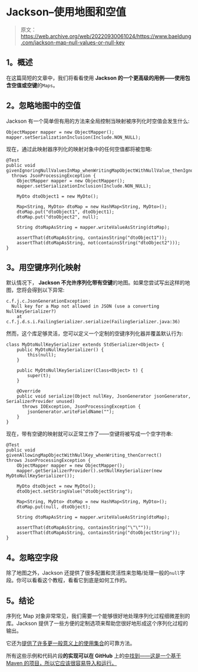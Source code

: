 # Jackson–使用地图和空值

> 原文：<https://web.archive.org/web/20220930061024/https://www.baeldung.com/jackson-map-null-values-or-null-key>

## **1。概述**

在这篇简短的文章中，我们将看看使用 **Jackson 的一个更高级的用例——使用包含空值或空键**的`Maps`。

## **2。忽略地图中的空值**

Jackson 有一个简单但有用的方法来全局控制当映射被序列化时空值会发生什么:

```
ObjectMapper mapper = new ObjectMapper();
mapper.setSerializationInclusion(Include.NON_NULL);
```

现在，通过此映射器序列化的映射对象中的任何空值都将被忽略:

```
@Test
public void givenIgnoringNullValuesInMap_whenWritingMapObjectWithNullValue_thenIgnored() 
  throws JsonProcessingException {
    ObjectMapper mapper = new ObjectMapper();
    mapper.setSerializationInclusion(Include.NON_NULL);

    MyDto dtoObject1 = new MyDto();

    Map<String, MyDto> dtoMap = new HashMap<String, MyDto>();
    dtoMap.put("dtoObject1", dtoObject1);
    dtoMap.put("dtoObject2", null);

    String dtoMapAsString = mapper.writeValueAsString(dtoMap);

    assertThat(dtoMapAsString, containsString("dtoObject1"));
    assertThat(dtoMapAsString, not(containsString("dtoObject2")));
}
```

## **3。用空键序列化映射**

默认情况下， **Jackson 不允许序列化带有空键**的地图。如果您尝试写出这样的地图，您将会得到以下异常:

```
c.f.j.c.JsonGenerationException: 
  Null key for a Map not allowed in JSON (use a converting NullKeySerializer?)
    at c.f.j.d.s.i.FailingSerializer.serialize(FailingSerializer.java:36)
```

然而，这个库足够灵活，您可以定义一个定制的空键序列化器并覆盖默认行为:

```
class MyDtoNullKeySerializer extends StdSerializer<Object> {
    public MyDtoNullKeySerializer() {
        this(null);
    }

    public MyDtoNullKeySerializer(Class<Object> t) {
        super(t);
    }

    @Override
    public void serialize(Object nullKey, JsonGenerator jsonGenerator, SerializerProvider unused) 
      throws IOException, JsonProcessingException {
        jsonGenerator.writeFieldName("");
    }
}
```

现在，带有空键的映射就可以正常工作了——空键将被写成一个空字符串:

```
@Test
public void givenAllowingMapObjectWithNullKey_whenWriting_thenCorrect() 
throws JsonProcessingException {
    ObjectMapper mapper = new ObjectMapper();
    mapper.getSerializerProvider().setNullKeySerializer(new MyDtoNullKeySerializer());

    MyDto dtoObject = new MyDto();
    dtoObject.setStringValue("dtoObjectString");

    Map<String, MyDto> dtoMap = new HashMap<String, MyDto>();
    dtoMap.put(null, dtoObject);

    String dtoMapAsString = mapper.writeValueAsString(dtoMap);

    assertThat(dtoMapAsString, containsString("\"\""));
    assertThat(dtoMapAsString, containsString("dtoObjectString"));
}
```

## **4。忽略空字段**

除了地图之外，Jackson 还提供了很多配置和灵活性来忽略/处理一般的`null`字段。你可以看看这个教程，看看它到底是如何工作的。

## **5。结论**

序列化 Map 对象非常常见，我们需要一个能够很好地处理序列化过程细微差别的库。Jackson 提供了一些方便的定制选项来帮助您很好地形成这个序列化过程的输出。

它还为[提供了许多更一般意义上的使用集合](/web/20220127172631/https://www.baeldung.com/jackson-collection-array)的可靠方法。

所有这些示例和代码片段**的实现可以在 GitHub** 上的[中找到——这是一个基于 Maven 的项目，所以它应该很容易导入和运行。](https://web.archive.org/web/20220127172631/https://github.com/eugenp/tutorials/tree/master/jackson-modules/jackson-conversions#readme "Github Project covering all Jackson examples")
